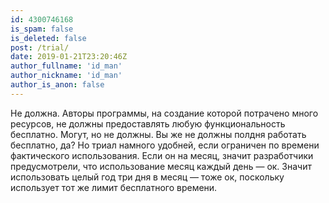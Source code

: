 ```yaml
---
id: 4300746168
is_spam: false
is_deleted: false
post: /trial/
date: 2019-01-21T23:20:46Z
author_fullname: 'id_man'
author_nickname: 'id_man'
author_is_anon: false
---
```


<p>Не должна. Авторы программы, на создание которой потрачено много ресурсов, не должны предоставлять любую функциональность бесплатно. Могут, но не должны. Вы же не должны полдня работать бесплатно, да? Но триал намного удобней, если ограничен по времени фактического использования. Если он на месяц, значит разработчики предусмотрели, что использование месяц каждый день — ок. Значит использовать целый год три дня в месяц — тоже ок, поскольку использует тот же лимит бесплатного времени.</p>
